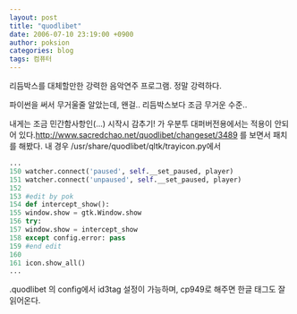 ```yaml
---
layout: post
title: "quodlibet"
date: 2006-07-10 23:19:00 +0900
author: poksion
categories: blog
tags: 컴퓨터
---
```


리듬박스를 대체할만한 강력한 음악연주 프로그램. 정말 강력하다.

파이썬을 써서 무거울줄 알았는데, 왠걸.. 리듬박스보다 조금 무거운 수준..

내게는 조금 민간함사항인(...) 시작시 감추기! 가 우분투 대퍼버전용에서는 적용이 안되어 있다.http://www.sacredchao.net/quodlibet/changeset/3489 를 보면서 패치를 해봤다. 내 경우 /usr/share/quodlibet/qltk/trayicon.py에서

```python
...
150 watcher.connect('paused', self.__set_paused, player)
151 watcher.connect('unpaused', self.__set_paused, player)
152
153 #edit by pok
154 def intercept_show():
155 window.show = gtk.Window.show
156 try:
157 window.show = intercept_show
158 except config.error: pass
159 #end edit
160
161 icon.show_all()
...
```

.quodlibet 의 config에서 id3tag 설정이 가능하며, cp949로 해주면 한글 태그도 잘 읽어온다.

